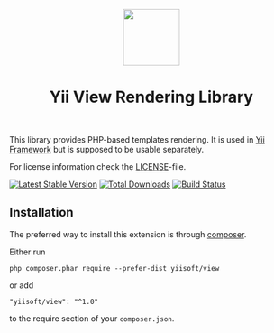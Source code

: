 <p align="center">
    <a href="https://github.com/yiisoft" target="_blank">
        <img src="https://avatars0.githubusercontent.com/u/993323" height="100px">
    </a>
    <h1 align="center">Yii View Rendering Library</h1>
    <br>
</p>

This library provides PHP-based templates rendering.
It is used in [Yii Framework] but is supposed to be usable separately.

[Yii Framework]: https://www.yiiframework.com

For license information check the [LICENSE](LICENSE.md)-file.

[![Latest Stable Version](https://poser.pugx.org/yiisoft/view/v/stable.png)](https://packagist.org/packages/yiisoft/view)
[![Total Downloads](https://poser.pugx.org/yiisoft/view/downloads.png)](https://packagist.org/packages/yiisoft/view)
[![Build Status](https://travis-ci.com/yiisoft/view.svg?branch=master)](https://travis-ci.com/yiisoft/view)


Installation
------------

The preferred way to install this extension is through [composer](http://getcomposer.org/download/).

Either run

```
php composer.phar require --prefer-dist yiisoft/view
```

or add

```
"yiisoft/view": "^1.0"
```

to the require section of your `composer.json`.
